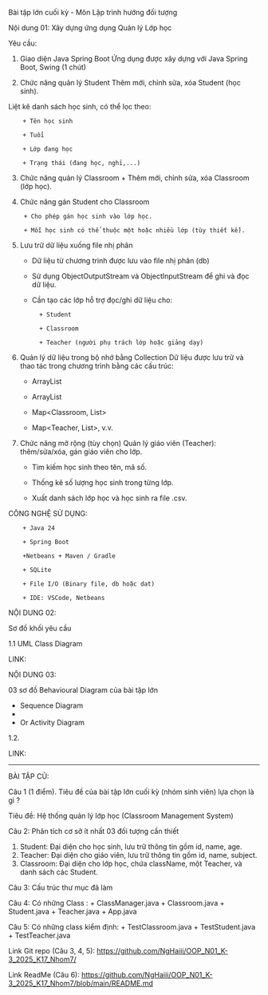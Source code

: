 Bài tập lớn cuối kỳ - Môn Lập trình hướng đối tượng

Nội dung 01:
Xây dựng ứng dụng Quản lý Lớp học

Yêu cầu:
1. Giao diện Java Spring Boot
Ứng dụng được xây dựng với Java Spring Boot, Swing (1 chút)

2. Chức năng quản lý Student
Thêm mới, chỉnh sửa, xóa Student (học sinh).

Liệt kê danh sách học sinh, có thể lọc theo:

  		+ Tên học sinh

		+ Tuổi

		+ Lớp đang học

		+ Trạng thái (đang học, nghỉ,...)

3. Chức năng quản lý Classroom
		+ Thêm mới, chỉnh sửa, xóa Classroom (lớp học).

4. Chức năng gán Student cho Classroom


   		+ Cho phép gán học sinh vào lớp học.

		+ Mỗi học sinh có thể thuộc một hoặc nhiều lớp (tùy thiết kế).

6. Lưu trữ dữ liệu xuống file nhị phân

 	- Dữ liệu từ chương trình được lưu vào file nhị phân (db)

	- Sử dụng ObjectOutputStream và ObjectInputStream để ghi và đọc dữ liệu.

 	- Cần tạo các lớp hỗ trợ đọc/ghi dữ liệu cho:

			+ Student

			+ Classroom

			+ Teacher (người phụ trách lớp hoặc giảng dạy)

7. Quản lý dữ liệu trong bộ nhớ bằng Collection
Dữ liệu được lưu trữ và thao tác trong chương trình bằng các cấu trúc:

	+ ArrayList<Student>

	+ ArrayList<Classroom>

	+ Map<Classroom, List<Student>>

	+ Map<Teacher, List<Classroom>>, v.v.

8. Chức năng mở rộng (tùy chọn)
Quản lý giáo viên (Teacher): thêm/sửa/xóa, gán giáo viên cho lớp.

	- Tìm kiếm học sinh theo tên, mã số.

	- Thống kê số lượng học sinh trong từng lớp.

	- Xuất danh sách lớp học và học sinh ra file .csv.

CÔNG NGHỆ SỬ DỤNG:
		
  		+ Java 24 

		+ Spring Boot

		+Netbeans + Maven / Gradle

		+ SQLite

		+ File I/O (Binary file, db hoặc dat)

		+ IDE: VSCode, Netbeans



NỘI DUNG 02:

Sơ đồ khối yêu cầu

1.1 UML Class Diagram

LINK:


NỘI DUNG 03:

03 sơ đồ Behavioural Diagram của bài tập lớn

+ Sequence Diagram
+ 
+ Or Activity Diagram

1.2.

LINK:






-------------------------------------------------------------------------------------


BÀI TẬP CŨ:

Câu 1 (1 điểm). Tiêu đề của bài tập lớn cuối kỳ (nhóm sinh viên) lựa chọn là gì ? 

Tiêu đề: Hệ thống quản lý lớp học (Classroom Management System)

Câu 2: Phân tích cơ sở ít nhất 03 đối tượng cần thiết  
1. Student: Đại diện cho học sinh, lưu trữ thông tin gồm id, name, age.  
2. Teacher: Đại diện cho giáo viên, lưu trữ thông tin gồm id, name, subject.  
3. Classroom: Đại diện cho lớp học, chứa className, một Teacher, và danh sách các Student.

Câu 3: Cấu trúc thư mục đã làm

Câu 4: Có những Class : + ClassManager.java
                        + Classroom.java
                        + Student.java
                        + Teacher.java
                        + App.java
                        
Câu 5: Có những class kiểm định: + TestClassroom.java
                                 + TestStudent.java
                                 + TestTeacher.java

Link Git repo (Câu 3, 4, 5): https://github.com/NgHaiii/OOP_N01_K-3_2025_K17_Nhom7/

Link ReadMe (Câu 6): https://github.com/NgHaiii/OOP_N01_K-3_2025_K17_Nhom7/blob/main/README.md

